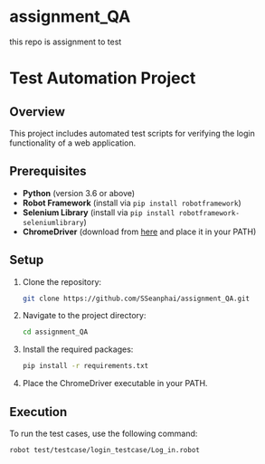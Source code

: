 # assignment_QA
this repo is assignment to test

# Test Automation Project

## Overview

This project includes automated test scripts for verifying the login functionality of a web application. 

## Prerequisites

- **Python** (version 3.6 or above)
- **Robot Framework** (install via `pip install robotframework`)
- **Selenium Library** (install via `pip install robotframework-seleniumlibrary`)
- **ChromeDriver** (download from [here](https://sites.google.com/chromium.org/driver/) and place it in your PATH)

## Setup

1. Clone the repository:
    ```bash
    git clone https://github.com/SSeanphai/assignment_QA.git
    ```

2. Navigate to the project directory:
    ```bash
    cd assignment_QA
    ```

3. Install the required packages:
    ```bash
    pip install -r requirements.txt
    ```

4. Place the ChromeDriver executable in your PATH.

## Execution

To run the test cases, use the following command:
```bash
robot test/testcase/login_testcase/Log_in.robot
